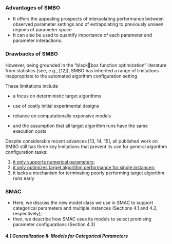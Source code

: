 ### Advantages of SMBO

- It offers the appealing prospects of interpolating performance between observed parameter settings and of extrapolating to previously unseen regions of parameter space
- It can also be used to quantify importance of each parameter and parameter interactions.



### Drawbacks of SMBO

However, being grounded in the “blackbox function optimization” literature from statistics (see, e.g., [12]), SMBO has inherited a range of limitations inappropriate to the automated algorithm configuration setting

These limitations include 

- a focus on deterministic target algorithms

- use of costly initial experimental designs

- reliance on computationally expensive models

- and the assumption that all target algorithm runs have the same execution costs

Despite considerable recent advances [13, 14, 15], all published work on SMBO still has three key limitations that prevent its use for general algorithm configuration tasks: 

1. <u>it only supports numerical parameters;</u> 
2. <u>it only optimizes target algorithm performance for single instances;</u>
3. it lacks a mechanism for terminating poorly performing target algorithm runs early





### SMAC

- Here, we discuss the new model class we use in SMAC to support categorical parameters and multiple instances (Sections 4.1 and 4.2, respectively);
-  then, we describe how SMAC uses its models to select promising parameter configurations (Section 4.3)

##### 4.1 Generalization II: Models for Categorical Parameters



